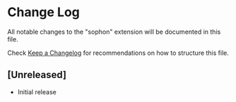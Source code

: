 # Change Log

All notable changes to the "sophon" extension will be documented in this file.

Check [Keep a Changelog](http://keepachangelog.com/) for recommendations on how to structure this file.

## [Unreleased]

- Initial release